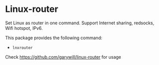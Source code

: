 # Linux-router

Set Linux as router in one command. Support Internet sharing, redsocks, Wifi hotspot, IPv6.

This package provides the following command:
- `lnxrouter`

Check https://github.com/garywill/linux-router for usage

